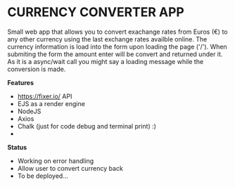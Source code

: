# CURRENCY CONVERTER APP

Small web app that allows you to convert exachange rates from Euros (€) to any other currency using the last exchange rates availble online. The currency information is load into the form upon loading the page ('/'). When submiting the form the amount enter will be convert and returned under it. As it is a async/wait call you might say a loading message while the conversion is made.

**Features**
* https://fixer.io/ API
* EJS as a render engine
* NodeJS 
* Axios
* Chalk (just for code debug and terminal print) :)
* 

**Status**
* Working on error handling
* Allow user to convert currency back
* To be deployed...
